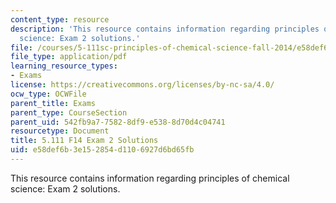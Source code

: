 ```yaml
---
content_type: resource
description: 'This resource contains information regarding principles of chemical
  science: Exam 2 solutions.'
file: /courses/5-111sc-principles-of-chemical-science-fall-2014/e58def6b3e152854d1106927d6bd65fb_MIT5_111F14_Exam2Sol.pdf
file_type: application/pdf
learning_resource_types:
- Exams
license: https://creativecommons.org/licenses/by-nc-sa/4.0/
ocw_type: OCWFile
parent_title: Exams
parent_type: CourseSection
parent_uid: 542fb9a7-7582-8df9-e538-8d70d4c04741
resourcetype: Document
title: 5.111 F14 Exam 2 Solutions
uid: e58def6b-3e15-2854-d110-6927d6bd65fb
---
```

This resource contains information regarding principles of chemical science: Exam 2 solutions.